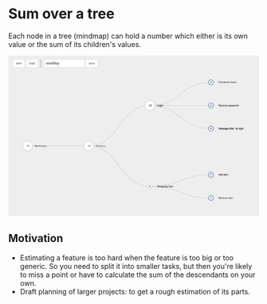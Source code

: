 # Sum over a tree

Each node in a tree (mindmap) can hold a number which either is its own value or the sum of its children's values.

![screenshot](https://github.com/bonndan/mindMap/raw/develop/docs/screenshot.png "Usage")

## Motivation

* Estimating a feature is too hard when the feature is too big or too generic. So you need to split it into smaller tasks, but then you're likely to miss a point or have to calculate the sum of the descendants on your own.
* Draft planning of larger projects: to get a rough estimation of its parts.

